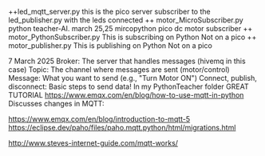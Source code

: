 
 ++led_mqtt_server.py this is the pico server subscriber to the led_publisher.py with the leds connected
++ motor_MicroSubscriber.py    python teacher-AI. march 25,25  mircopython pico dc motor subscriber
++ motor_PythonSubscriber.py  This is subscribing on Python Not on a pico
++ motor_publisher.py This is publishing  on Python Not on a pico

7 March 2025
Broker: The server that handles messages (hivemq in this case)
Topic: The channel where messages are sent (motor/control)
Message: What you want to send (e.g., "Turn Motor ON")
Connect, publish, disconnect: Basic steps to send data!
In my PythonTeacher folder
GREAT TUTORIAL  https://www.emqx.com/en/blog/how-to-use-mqtt-in-python
Discusses changes in MQTT:

https://www.emqx.com/en/blog/introduction-to-mqtt-5
https://eclipse.dev/paho/files/paho.mqtt.python/html/migrations.html

http://www.steves-internet-guide.com/mqtt-works/